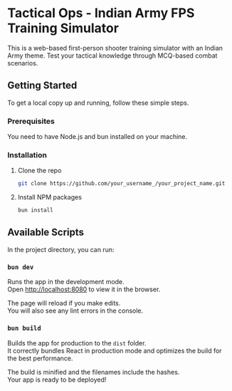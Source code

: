 # Tactical Ops - Indian Army FPS Training Simulator

This is a web-based first-person shooter training simulator with an Indian Army theme. Test your tactical knowledge through MCQ-based combat scenarios.

## Getting Started

To get a local copy up and running, follow these simple steps.

### Prerequisites

You need to have Node.js and bun installed on your machine.

### Installation

1.  Clone the repo
    ```sh
    git clone https://github.com/your_username_/your_project_name.git
    ```
2.  Install NPM packages
    ```sh
    bun install
    ```

## Available Scripts

In the project directory, you can run:

### `bun dev`

Runs the app in the development mode.<br />
Open [http://localhost:8080](http://localhost:8080) to view it in the browser.

The page will reload if you make edits.<br />
You will also see any lint errors in the console.

### `bun build`

Builds the app for production to the `dist` folder.<br />
It correctly bundles React in production mode and optimizes the build for the best performance.

The build is minified and the filenames include the hashes.<br />
Your app is ready to be deployed!